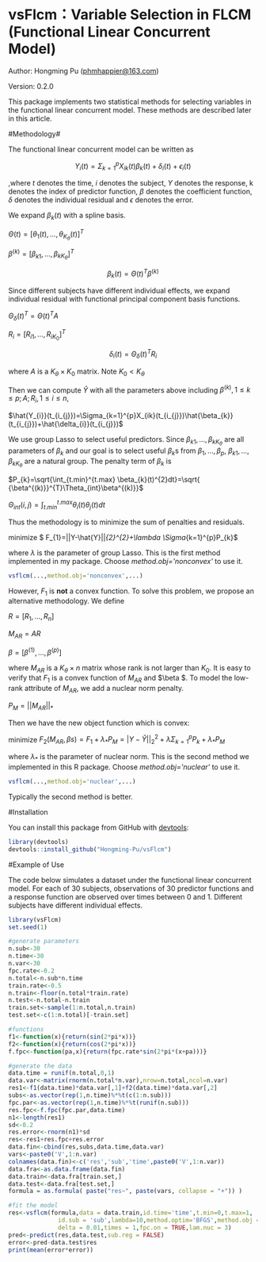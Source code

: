 # vsFlcm：Variable Selection in FLCM (Functional Linear Concurrent Model)

Author: Hongming Pu (phmhappier@163.com)

Version: 0.2.0

This package implements two statistical methods  for selecting variables in the functional linear concurrent model. These methods are described later in this article.



#Methodology#

The functional linear concurrent model can be written as 

 $$Y_{i}(t)=\Sigma_{k=1}^{p}X_{ik}(t)\beta_{k}(t)+\delta_{i}(t)+\epsilon_{i}(t)$$

,where $t$ denotes the time, $i$ denotes the subject, $Y$ denotes the response, k denotes the index of predictor function, $\beta$ denotes the coefficient function, $\delta$ denotes the individual residual and $\epsilon$ denotes the error.

We expand $\beta_{k}(t)$ with a spline basis.

$\Theta(t)=[\theta_{1}(t),\dots,\theta_{K_{\theta}}(t)]^{T}$

$\beta^{(k)}=[\beta_{k1},\dots,\beta_{kK_{\theta}}]^{T}$

$$\beta_{k}(t)=\Theta(t)^{T}\beta^{(k)}$$

Since different subjects have different individual effects, we expand individual residual with  functional principal component basis functions.

$\Theta_{\delta}(t)^{T}=\Theta(t)^{T}A$

$R_{i}=[R_{i1},\dots,R_{iK_{0}}]^{T}$

$$\delta_{i}(t)=\Theta_{\delta}(t)^{T}R_{i}$$

where $A$ is a $K_{\theta}\times K_{0}$ matrix. Note $K_{0}<K_{\theta}$

Then we can compute $\hat{Y}$ with all the parameters above including $\beta^{(k)},1\leq k\leq p; A; R_{i}, 1\leq i \leq n$,  

$\hat{Y_{i}}(t_{i_{j}})=\Sigma_{k=1}^{p}X_{ik}(t_{i_{j}})\hat{\beta_{k}}(t_{i_{j}})+\hat{\delta_{i}}(t_{i_{j}})$ 

We use group Lasso to select useful predictors.  Since $\beta_{k1},\dots,\beta_{kK_{\theta}}$ are all parameters of $\beta_{k}$ and our goal is to select useful $\beta_{k}$s from $\beta_{1},\dots,\beta_{p}$, $\beta_{k1},\dots,\beta_{kK_{\theta}}$ are a natural group. The penalty term of $\beta_{k}$ is 

$P_{k}=\sqrt{\int_{t.min}^{t.max} \beta_{k}(t)^{2}dt}=\sqrt{ {\beta^{(k)}}^{T}\Theta_{int}\beta^{(k)}}$

$\Theta_{int}(i,j)=\int_{t.min}^{t.max}\theta_{i}(t)\theta_{j}(t)dt$

Thus the methodology is to minimize the sum of penalties and residuals.

minimize  $   F_{1}=||Y-\hat{Y}||_{2}^{2}+\lambda \Sigma_{k=1}^{p}P_{k}$

where $\lambda$ is the parameter of group Lasso. This is the first method implemented in my package. Choose *method.obj='nonconvex'* to use it.

~~~R
vsflcm(...,method.obj='nonconvex',...)
~~~

However, $F_{1}$ is **not** a convex function. To solve this problem, we propose an alternative methodology. We define

$R=[R_{1},\dots,R_{n}]$

$M_{AR}=AR$

$\beta =[\beta^{(1)},\dots,\beta^{(p)}]$

where $M_{AR}$ is a $K_{\theta}\times n$ matrix whose rank is not larger than $K_{0}$. It is easy to verify that $F_{1}$ is a convex function of $M_{AR}$ and $\beta $. To model the low-rank attribute of $M_{AR}$, we add a nuclear norm penalty.

$P_{M}=||M_{AR}||_{*}$

Then we have the new object function which is convex:

minimize $F_{2}(M_{AR},\beta s)=F_{1}+\lambda_{*}P_{M}=|Y-\hat{Y}||_{2}^{2}+\lambda \Sigma_{k=1}^{p}P_{k}+\lambda_{*}P_{M}$

where $\lambda_{*}$ is the parameter of nuclear norm. This is the second method we implemented in this R package. Choose *method.obj='nuclear'* to use it.

~~~R
vsflcm(...,method.obj='nuclear',...)
~~~

Typically the second method is better.

#Installation

You can install this package from GitHub with [devtools](https://github.com/hadley/devtools):

~~~R
library(devtools)
devtools::install_github("Hongming-Pu/vsFlcm")
~~~

#Example of Use

The code below simulates a dataset under the functional linear concurrent model. For each of 30 subjects, observations of 30 predictor functions and a response function are observed over times between 0 and 1.  Different subjects have different individual effects.

~~~R
library(vsFlcm)
set.seed(1)

#generate parameters
n.sub<-30
n.time<-30
n.var<-30
fpc.rate<-0.2
n.total<-n.sub*n.time
train.rate<-0.5
n.train<-floor(n.total*train.rate)
n.test<-n.total-n.train
train.set<-sample(1:n.total,n.train)
test.set<-c(1:n.total)[-train.set]

#functions
f1<-function(x){return(sin(2*pi*x))}
f2<-function(x){return(cos(2*pi*x))}
f.fpc<-function(pa,x){return(fpc.rate*sin(2*pi*(x+pa)))}

#generate the data
data.time = runif(n.total,0,1)
data.var<-matrix(rnorm(n.total*n.var),nrow=n.total,ncol=n.var)
res1<-f1(data.time)*data.var[,1]+f2(data.time)*data.var[,2]
subs<-as.vector(rep(1,n.time)%*%t(c(1:n.sub)))
fpc.par<-as.vector(rep(1,n.time)%*%t(runif(n.sub)))
res.fpc<-f.fpc(fpc.par,data.time)
n1<-length(res1)
sd<-0.2
res.error<-rnorm(n1)*sd
res<-res1+res.fpc+res.error
data.fin<-cbind(res,subs,data.time,data.var)
vars<-paste0('V',1:n.var)
colnames(data.fin)<-c('res','sub','time',paste0('V',1:n.var))
data.fra<-as.data.frame(data.fin)
data.train<-data.fra[train.set,]
data.test<-data.fra[test.set,]
formula = as.formula( paste("res~", paste(vars, collapse = "+")) )

#fit the model
res<-vsflcm(formula,data = data.train,id.time='time',t.min=0,t.max=1,
              id.sub = 'sub',lambda=10,method.optim='BFGS',method.obj = 'nuclear',
              delta = 0.01,times = 1,fpc.on = TRUE,lam.nuc = 3)
pred<-predict(res,data.test,sub.reg = FALSE)
error<-pred-data.test$res
print(mean(error*error))
~~~



